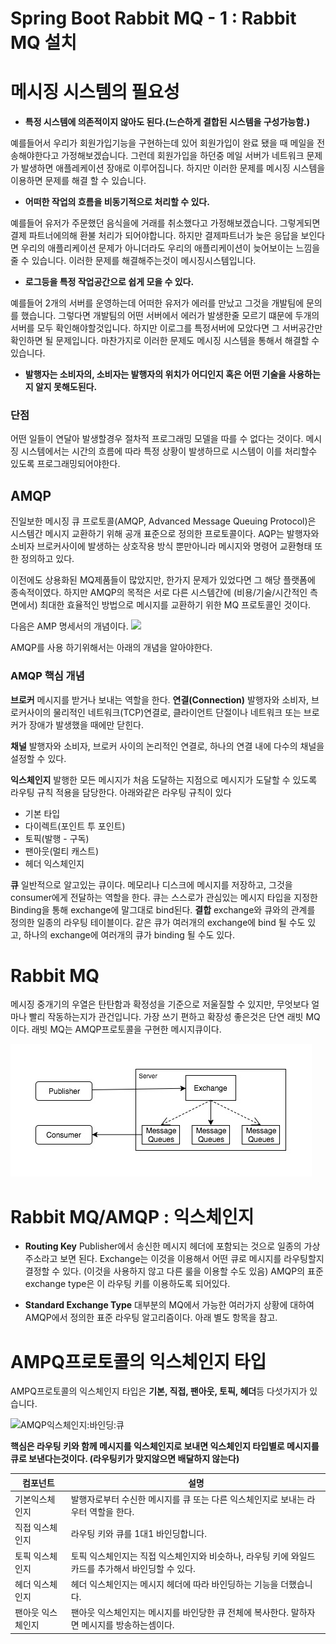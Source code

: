 # Spring Boot Rabbit MQ - 1 : Rabbit MQ 설치


# 메시징 시스템의 필요성
* **특정 시스템에 의존적이지 않아도 된다.(느슨하게 결합된 시스템을 구성가능함.)**

예를들어서 우리가 회원가입기능을 구현하는데 있어 회원가입이 완료 됐을 때 메일을 전송해야한다고 가정해보겠습니다. 그런데 회원가입을 하던중 메일 서버가 네트워크 문제가 발생하면 애플레케이션 장애로 이루어집니다. 하지만 이러한 문제를 메시징 시스템을 이용하면 문제를 해결 할 수 있습니다.

* **어떠한 작업의 흐름을 비동기적으로 처리할 수 있다.**

예를들어 유저가 주문했던 음식을에 거래를 취소했다고 가정해보겠습니다. 그렇게되면 결제 파트너에의해 환불 처리가 되어야합니다. 하지만 결제파트너가 늦은 응답을 보인다면 우리의 애플리케이션 문제가 아니더라도 우리의 애플리케이션이 늦어보이는 느낌을 줄 수 있습니다. 이러한 문제를 해결해주는것이 메시징시스템입니다.

* **로그등을 특정 작업공간으로 쉽게 모을 수 있다.**

예를들어 2개의 서버를 운영하는데 어떠한 유저가 에러를 만났고 그것을 개발팀에 문의를 했습니다. 그렇다면 개발팀의 어떤 서버에서 에러가 발생한줄 모르기 떄문에 두개의 서버를 모두 확인해야할것입니다. 하지만 이로그를 특정서버에 모았다면 그 서버공간만 확인하면 될 문제입니다. 마찬가지로 이러한 문제도 메시징 시스템을 통해서 해결할 수 있습니다.

* **발행자는 소비자의, 소비자는 발행자의 위치가 어디인지 혹은 어떤 기술을 사용하는지 알지 못해도된다.**



### 단점
어떤 일들이 연달아 발생할경우 절차적 프로그래밍 모델을 따를 수 없다는 것이다. 메시징 시스템에서는 시간의 흐름에 따라 특정 상황이 발생하므로 시스템이 이를 처리할수 있도록 프로그래밍되어야한다.

## AMQP
진일보한 메시징 큐 프로토콜(AMQP, Advanced Message Queuing Protocol)은 시스템간 메시지 교환하기 위해 공개 표준으로 정의한 프로토콜이다. AQP는 발행자와 소비자 브로커사이에 발생하는 상호작용 방식 뿐만아니라 메시지와 명령어 교환형태 또한 정의하고 있다.

이전에도 상용화된 MQ제품들이 많았지만, 한가지 문제가 있었다면 그 해당 플랫폼에 종속적이였다. 하지만  AMQP의 목적은 서로 다른 시스템간에 (비용/기술/시간적인 측면에서) 최대한 효율적인 방법으로 메시지를 교환하기 위한 MQ 프로토콜인 것이다.

다음은 AMP 명세서의 개념이다.
![](https://i.imgur.com/ughjf5J.png)

AMQP를 사용 하기위해서는 아래의 개념을 알아야한다.
### AMQP 핵심 개념
**브로커**
메시지를 받거나 보내는 역할을 한다.
**연결(Connection)**
발행자와 소비자, 브로커사이의 물리적인 네트워크(TCP)연결로, 클라이언트 단절이나 네트워크 또는 브로커가 장애가 발생했을 때에만 닫힌다.

**채널**
발행자와 소비자, 브로커 사이의 논리적인 연결로, 하나의 연결 내에 다수의 채널을 설정할 수 있다. 

**익스체인지**
발행한 모든 메시지가 처음 도달하는 지점으로 메시지가 도달할 수 있도록 라우팅 규칙 적용을 담당한다. 아래와같은 라우팅 규칙이 있다
* 기본 타입
* 다이렉트(포인트 투 포인트)
* 토픽(발행 - 구독)
* 팬아웃(멀티 캐스트)
* 헤더 익스체인지

**큐**
일반적으로 알고있는 큐이다. 메모리나 디스크에 메시지를 저장하고, 그것을 consumer에게 전달하는 역할을 한다. 큐는 스스로가 관심있는 메시지 타입을 지정한 Binding을 통해 exchange에 말그대로 bind된다. 
**결합**
exchange와 큐와의 관계를 정의한 일종의 라우팅 테이블이다. 같은 큐가 여러개의 exchange에 bind 될 수도 있고, 하나의 exchange에 여러개의 큐가 binding 될 수도 있다. 

# Rabbit MQ
메시징 중개기의 우열은 탄탄함과 확정성을 기준으로 저울질할 수 있지만, 무엇보다 얼마나 빨리 작동하는지가 관건입니다. 가장 쓰기 편하고 확장성 좋은것은 단연 래빗 MQ이다. 래빗 MQ는 AMQP프로토콜을 구현한 메시지큐이다.


![Untitled Diagram](/assets/Untitled%20Diagram.jpg)


# Rabbit MQ/AMQP : 익스체인지

* **Routing Key**
  Publisher에서 송신한 메시지 헤더에 포함되는 것으로 일종의 가상 주소라고 보면 된다. Exchange는 이것을 이용해서 어떤 큐로 메시지를 라우팅할지 결정할 수 있다. (이것을 사용하지 않고 다른 룰을 이용할 수도 있음) AMQP의 표준 exchange type은 이 라우팅 키를 이용하도록 되어있다.

* **Standard Exchange Type**
  대부분의 MQ에서 가능한 여러가지 상황에 대하여 AMQP에서 정의한 표준 라우팅 알고리즘이다. 아래 별도 항목을 참고.


#  AMPQ프로토콜의 익스체인지 타입

AMPQ프로토콜의 익스체인지 타입은 **기본, 직접, 팬아웃, 토픽, 헤더**등 다섯가지가 있습니다.

![AMQP익스체인지:바인딩:큐](/assets/AMQP익스체인지:바인딩:큐.png)

**핵심은 라우팅 키와 함께 메시지를 익스체인지로 보내면 익스체인지 타입별로 메시지를 큐로 보낸다는것이다. (라우팅키가 맞지않으면 배달하지 않는다)**


| 컴포넌트      | 설명                                                      |
| --------- | ------------------------------------------------------- |
| 기본익스체인지   | 발행자로부터 수신한 메시지를 큐 또는 다른 익스체인지로 보내는 라우터 역할을 한다.          |
| 직접 익스체인지  | 라우팅 키와 큐를 1대1 바인딩합니다.                                   |
| 토픽 익스체인지  | 토픽 익스체인지는 직접 익스체인지와 비슷하나, 라우팅 키에 와일드카드를 추가해서 바인딩할 수 있다. |
| 헤더 익스체인지  | 헤더 익스체인지는 메시지 헤더에 따라 바인딩하는 기능을 더했습니다.                   |
| 팬아웃 익스체인지 | 팬아웃 익스체인지는 메시지를 바인당한 큐 전체에 복사한다. 말하자면 메시지를 방송하는셈이다.   |


